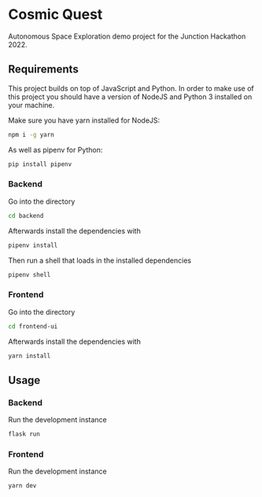 # Cosmic Quest
Autonomous Space Exploration demo project for the Junction Hackathon 2022. 


## Requirements

This project builds on top of JavaScript and Python. In order to make use of this project you should have a version of NodeJS and Python 3 installed on your machine.

Make sure you have yarn installed for NodeJS:

```sh
npm i -g yarn
```

As well as pipenv for Python:

```sh
pip install pipenv
```

### Backend

Go into the directory

```sh
cd backend
```

Afterwards install the dependencies with

```sh
pipenv install
```

Then run a shell that loads in the installed dependencies

```sh
pipenv shell
```

### Frontend

Go into the directory

```sh
cd frontend-ui
```

Afterwards install the dependencies with

```sh
yarn install
```

## Usage
### Backend

Run the development instance

```sh
flask run
```

### Frontend

Run the development instance

```sh
yarn dev
```
